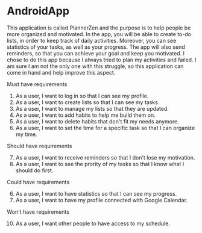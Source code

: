 # AndroidApp

This application is called PlannerZen and the purpose is to help people be more organized and motivated. In the app, you will be able to create to-do lists, in order to keep track
of daily activities. Moreover, you can see statistics of your tasks, as well as your progress. The app will also send reminders, so that you can achieve your goal and keep you 
motivated. I chose to do this app because I always tried to plan my activities and failed. I am sure I am not the only one with this struggle, so this application can come in hand
and help improve this aspect.

Must have requirements 

1. As a user, I want to log in so that I can see my profile.
2. As a user, I want to create lists so that I can see my tasks.
3. As a user, I want to manage my lists so that they are updated. 
4. As a user, I want to add habits to help me build them on.
5. As a user, I want to delete habits that don't fit my needs anymore.
6. As a user, I want to set the time for a specific task so that I can organize my time.

Should have requirements

7. As a user, I want to receive reminders so that I don't lose my motivation.
8. As a user, I want to see the prority of my tasks so that I know what I should do first.

Could have requirements

6. As a user, I want to have statistics so that I can see my progress.
9. As a user, I want to have my profile connected with Google Calendar.

Won't have requirements

10. As a user, I want other people to have access to my schedule.
